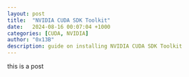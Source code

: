 ```yaml
---
layout: post
title:  "NVIDIA CUDA SDK Toolkit"
date:   2024-08-16 00:07:04 +1000
categories: [CUDA, NVIDIA]
author: "0x13B"
description: guide on installing NVIDIA CUDA SDK Toolkit
---
```

this is a post